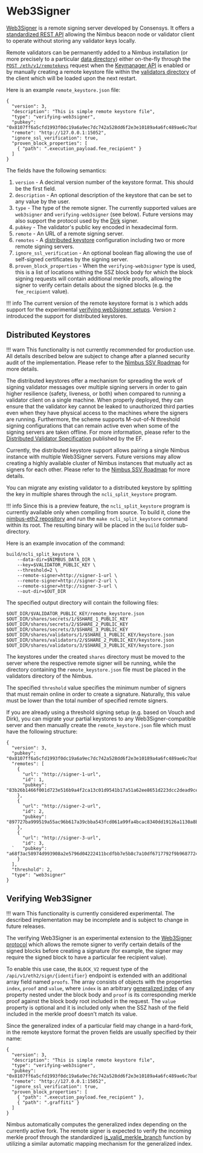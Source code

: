 # Web3Signer

[Web3Signer](https://docs.web3signer.consensys.net/en/latest/) is a remote signing server developed by Consensys.
It offers a [standardized REST API](https://consensys.github.io/web3signer/web3signer-eth2.html) allowing the Nimbus beacon node or validator client to operate without storing any validator keys locally.

Remote validators can be permanently added to a Nimbus installation (or more precisely to a particular [data directory](./data-dir.md)) either on-the-fly through the [`POST /eth/v1/remotekeys`](https://ethereum.github.io/keymanager-APIs/#/Remote%20Key%20Manager/ImportRemoteKeys) request when the [Keymanager API](./keymanager-api.md) is enabled or by manually creating a remote keystore file within the [validators directory](./data-dir.md#secrets-and-validators) of the client which will be loaded upon the next restart.

Here is an example `remote_keystore.json` file:

```
{
  "version": 3,
  "description": "This is simple remote keystore file",
  "type": "verifying-web3signer",
  "pubkey": "0x8107ff6a5cfd1993f0dc19a6a9ec7dc742a528dd6f2e3e10189a4a6fc489ae6c7ba9070ea4e2e328f0d20b91cc129733",
  "remote": "http://127.0.0.1:15052",
  "ignore_ssl_verification": true,
  "proven_block_properties": [
    { "path": ".execution_payload.fee_recipient" }
  ]
}
```

The fields have the following semantics:

1. `version` - A decimal version number of the keystore format. This should be the first field.
2. `description` - An optional description of the keystore that can be set to any value by the user.
3. `type` - The type of the remote signer. The currently supported values are `web3signer` and `verifying-web3signer` (see below). Future versions may also support the protocol used by the [Dirk](https://www.attestant.io/posts/introducing-dirk/) signer.
4. `pubkey` - The validator's public key encoded in hexadecimal form.
5. `remote` - An URL of a remote signing server.
6. `remotes` - A [distributed keystore](#distributed-keystores) configuration including two or more remote signing servers.
7. `ignore_ssl_verification` - An optional boolean flag allowing the use of self-signed certificates by the signing server.
8. `proven_block_properties` - When the `verifying-web3signer` type is used, this is a list of locations withing the SSZ block body for which the block signing requests will contain additional merkle proofs, allowing the signer to verify certain details about the signed blocks (e.g. the `fee_recipient` value).

!!! info
    The current version of the remote keystore format is `3` which adds support for the experimental [verifying web3signer setups](#verifying-web3signer).
    Version `2` introduced the support for distributed keystores.

## Distributed Keystores

!!! warn
    This functionality is not currently recommended for production use.
    All details described below are subject to change after a planned security audit of the implementation.
    Please refer to the [Nimbus SSV Roadmap](https://github.com/status-im/nimbus-eth2/issues/3416) for more details.

The distributed keystores offer a mechanism for spreading the work of signing validator messages over multiple signing servers in order to gain higher resilience (safety, liveness, or both) when compared to running a validator client on a single machine.
When properly deployed, they can ensure that the validator key cannot be leaked to unauthorized third parties even when they have physical access to the machines where the signers are running.
Furthermore, the scheme supports M-out-of-N threshold signing configurations that can remain active even when some of the signing servers are taken offline.
For more information, please refer to the [Distributed Validator Specification](https://github.com/ethereum/distributed-validator-specs) published by the EF.

Currently, the distributed keystore support allows pairing a single Nimbus instance with multiple Web3Signer servers.
Future versions may allow creating a highly available cluster of Nimbus instances that mutually act as signers for each other.
Please refer to the [Nimbus SSV Roadmap](https://github.com/status-im/nimbus-eth2/issues/3416) for more details.

You can migrate any existing validator to a distributed keystore by splitting the key in multiple shares through the `ncli_split_keystore` program.

!!! info
    Since this is a preview feature, the `ncli_split_keystore` program is currently available only when compiling from source.
    To build it, clone the [nimbus-eth2 repository](https://github.com/status-im/nimbus-eth2) and run the `make ncli_split_keystore` command within its root.
    The resulting binary will be placed in the `build` folder sub-directory.

Here is an example invocation of the command:

```
build/ncli_split_keystore \
    --data-dir=$NIMBUS_DATA_DIR \
    --key=$VALIDATOR_PUBLIC_KEY \
    --threshold=2 \
    --remote-signer=http://signer-1-url \
    --remote-signer=http://signer-2-url \
    --remote-signer=http://signer-3-url \
    --out-dir=$OUT_DIR
```

The specified output directory will contain the following files:

```
$OUT_DIR/$VALIDATOR_PUBLIC_KEY/remote_keystore.json
$OUT_DIR/shares/secrets/1/$SHARE_1_PUBLIC_KEY
$OUT_DIR/shares/secrets/2/$SHARE_2_PUBLIC_KEY
$OUT_DIR/shares/secrets/3/$SHARE_3_PUBLIC_KEY
$OUT_DIR/shares/validators/1/$SHARE_1_PUBLIC_KEY/keystore.json
$OUT_DIR/shares/validators/2/$SHARE_2_PUBLIC_KEY/keystore.json
$OUT_DIR/shares/validators/3/$SHARE_3_PUBLIC_KEY/keystore.json
```

The keystores under the created `shares` directory must be moved to the server where the respective remote signer will be running, while the directory containing the `remote_keystore.json` file must be placed in the validators directory of the Nimbus.

The specified `threshold` value specifies the minimum number of signers that must remain online in order to create a signature.
Naturally, this value must be lower than the total number of specified remote signers.

If you are already using a threshold signing setup (e.g. based on Vouch and Dirk), you can migrate your partial keystores to any Web3Signer-compatible server and then manually create the `remote_keystore.json` file which must have the following structure:

```
{
  "version": 3,
  "pubkey": "0x8107ff6a5cfd1993f0dc19a6a9ec7dc742a528dd6f2e3e10189a4a6fc489ae6c7ba9070ea4e2e328f0d20b91cc129733",
  "remotes": [
    {
      "url": "http://signer-1-url",
      "id": 1,
      "pubkey": "83b26b1466f001d723e516b9a4f2ca13c01d9541b17a51a62ee8651d223dcc2dead9ce212e499815f43f7f96dddd4f5a"
    },
    {
      "url": "http://signer-2-url",
      "id": 2,
      "pubkey": "897727ba999519a55ac96b617a39cbba543fcd061a99fa4bcac8340dd19126a1130a8b6c2574add4debd4ec4c0c29faf"
    },
    {
      "url": "http://signer-3-url",
      "id": 3,
  `   "pubkey": "a68f3ac58974d993908a2e5796d04222411bcdfbb7e5b8c7a10df6717792f9b968772495c554d1b508d4a738014c49b4"
    }
  ],
  "threshold": 2,
  "type": "web3signer"
}
```

## Verifying Web3Signer

!!! warn
    This functionality is currently considered experimental.
    The described implementation may be incomplete and is subject to change in future releases.

The verifying Web3Signer is an experimental extension to the [Web3Signer protocol](https://consensys.github.io/web3signer/web3signer-eth2.html#tag/Signing/operation/ETH2_SIGN) which allows the remote signer to verify certain details of the signed blocks before creating a signature (for example, the signer may require the signed block to have a particular fee recipient value).

To enable this use case, the `BLOCK_V2` request type of the `/api/v1/eth2/sign/{identifier}` endpoint is extended with an additional array field named `proofs`. The array consists of objects with the properties `index`, `proof` and `value`, where `index` is an arbitrary [generalized index](https://github.com/ethereum/consensus-specs/blob/v1.4.0-alpha.2/ssz/merkle-proofs.md#generalized-merkle-tree-index) of any property nested under the block body and `proof` is its corresponding merkle proof against the block body root included in the request. The `value` property is optional and it is included only when the SSZ hash of the field included in the merkle proof doesn't match its value.

Since the generalized index of a particular field may change in a hard-fork, in the remote keystore format the proven fields are usually specified by their name:

```
{
  "version": 3,
  "description": "This is simple remote keystore file",
  "type": "verifying-web3signer",
  "pubkey": "0x8107ff6a5cfd1993f0dc19a6a9ec7dc742a528dd6f2e3e10189a4a6fc489ae6c7ba9070ea4e2e328f0d20b91cc129733",
  "remote": "http://127.0.0.1:15052",
  "ignore_ssl_verification": true,
  "proven_block_properties": [
    { "path": ".execution_payload.fee_recipient" },
    { "path": ".graffiti" }
  ]
}
```

Nimbus automatically computes the generalized index depending on the currently active fork.
The remote signer is expected to verify the incoming merkle proof through the standardized [is_valid_merkle_branch](https://github.com/ethereum/consensus-specs/blob/v1.4.0-alpha.2/specs/phase0/beacon-chain.md#is_valid_merkle_branch) function by utilizing a similar automatic mapping mechanism for the generalized index.
